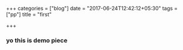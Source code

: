 +++
categories = ["blog"]
date = "2017-06-24T12:42:12+05:30"
tags = ["pp"]
title = "first"

+++
### yo this is demo piece
